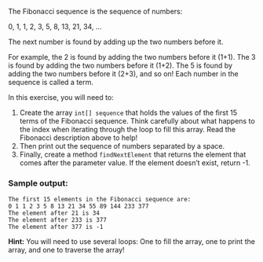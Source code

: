 The Fibonacci sequence is the sequence of numbers:

0, 1, 1, 2, 3, 5, 8, 13, 21, 34, …

The next number is found by adding up the two numbers before it.

For example, the 2 is found by adding the two numbers before it (1+1). The 3 is found by adding the two numbers before it (1+2). The 5 is found by adding the two numbers before it (2+3), and so on! Each number in the sequence is called a term.

In this exercise, you will need to:

1. Create the array ```int[] sequence``` that holds the values of the first 15 terms of the Fibonacci sequence. Think carefully about what happens to the index when iterating through the loop to fill this array. Read the Fibonacci description above to help!
2. Then print out the sequence of numbers separated by a space.
3. Finally, create a method ```findNextElement``` that returns the element that comes after the parameter value. If the element doesn’t exist, return -1.

### Sample output:
```
The first 15 elements in the Fibonacci sequence are: 
0 1 1 2 3 5 8 13 21 34 55 89 144 233 377 
The element after 21 is 34
The element after 233 is 377
The element after 377 is -1
```

**Hint:** You will need to use several loops: One to fill the array, one to print the array, and one to traverse the array!